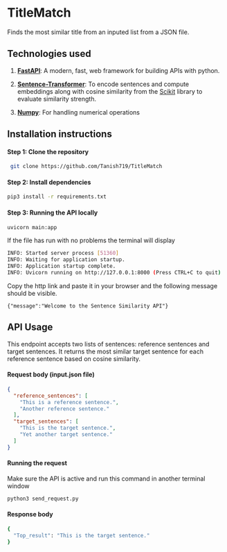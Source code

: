


# TitleMatch

Finds the most similar title from an inputed list from a JSON file.

  

## Technologies used

1.  **[FastAPI](https://fastapi.tiangolo.com)**: A modern, fast, web framework for building APIs with python. 

2. **[Sentence-Transformer](https://sbert.net/)**: To encode sentences and compute embeddings along with cosine similarity from the [Scikit](https://scikit-learn.org/stable/) library to evaluate similarity strength.

4. **[Numpy](https://numpy.org/)**: For handling numerical operations

## Installation instructions
#### Step 1: Clone the repository
```bash
 git clone https://github.com/Tanish719/TitleMatch
```

#### Step 2: Install dependencies
```bash
pip3 install -r requirements.txt
```

#### Step 3: Running the API locally 
```sh
uvicorn main:app
```
If the file has run with no problems the terminal will display
```bash
INFO: Started server process [51360]
INFO: Waiting for application startup.
INFO: Application startup complete.
INFO: Uvicorn running on http://127.0.0.1:8000 (Press CTRL+C to quit)
```
Copy the http link and paste it in your browser and the following message should be visible.
```
{"message":"Welcome to the Sentence Similarity API"}
```
## API Usage

This endpoint accepts two lists of sentences: reference sentences and target sentences. It returns the most similar target sentence for each reference sentence based on cosine similarity.
#### Request body (input.json file)
```json
{
  "reference_sentences": [
    "This is a reference sentence.",
    "Another reference sentence."
  ],
  "target_sentences": [
    "This is the target sentence.",
    "Yet another target sentence."
  ]
}
```
#### Running the request
Make sure the API is active and run this command in another terminal window
```bash
python3 send_request.py
```
#### Response body
```bash
{
  "Top_result": "This is the target sentence."
}
```
